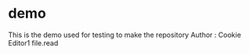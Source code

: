 # demo
This is the demo used for testing to make the repository
Author : Cookie Editor1 
file.read



